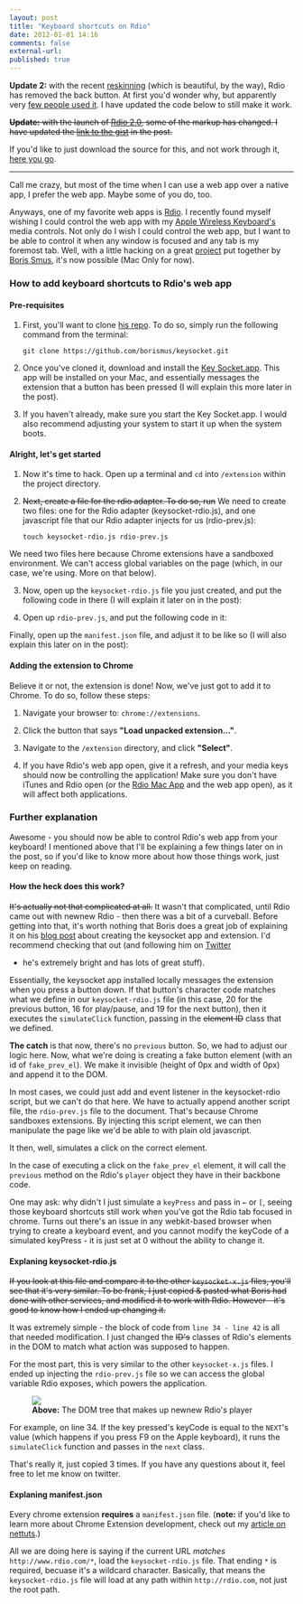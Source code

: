 ```yaml
---
layout: post
title: "Keyboard shortcuts on Rdio"
date: 2012-01-01 14:16
comments: false
external-url: 
published: true
---
```


<p class="update">
<strong>Update 2:</strong> with the recent <a href="http://blog.rdio.com/us/2012/06/introducing-a-brighter-lighter-rdio.html">reskinning</a> (which is beautiful, by the way), Rdio has removed the back button. At first you'd wonder why, but apparently very <a href="https://twitter.com/RdioHelp/status/220263759271301122">few people used it</a>. I have updated the code below to still make it work.
</p>

<p class="update">
<del><strong>Update:</strong> with the launch of <a href="http://blog.rdio.com/us/2012/03/introducing-new-rdio.html">Rdio 2.0</a>, some of the markup has changed. I have updated the <a href="https://gist.github.com/2067842">link to the gist</a> in the post.</del>
</p>


If you'd like to just download the source for this, and not work through
it, [here you go](http://cl.ly/3e022N1d1T0N0n2p1w2k).

---

Call me crazy, but most of the time when I can use a web app over a
native app, I prefer the web app. Maybe some of you do, too.

Anyways, one of my favorite web apps is [Rdio](http://rdio.com). I
recently found myself wishing I could control the web app with my [Apple
Wireless Keyboard's](http://www.apple.com/keyboard/) media controls. Not
only do I wish I could control the web app, but I want to be able to
control it when any window is focused and any tab is my foremost tab.
Well, with a little hacking on a great
[project](https://github.com/borismus/keysocket/) put together by [Boris
Smus](http://smus.com/), it's now possible (Mac Only for now).

### How to add keyboard shortcuts to Rdio's web app

#### Pre-requisites

1. First, you'll want to clone [his repo](https://github.com/borismus/keysocket/).
To do so, simply run the following command from the terminal:

    ```
    git clone https://github.com/borismus/keysocket.git
    ```

2. Once you've cloned it, download and install the [Key Socket.app](https://github.com/downloads/borismus/keysocket/KeySocket.zip).
This app will be installed on your Mac, and essentially messages the
extension that a button has been pressed (I will explain this more later
in the post).

3. If you haven't already, make sure you start the Key Socket.app. I
   would also recommend adjusting your system to start it up when the
system boots.

#### Alright, let's get started

1. Now it's time to hack. Open up a terminal and `cd` into `/extension`
within the project directory.

2. <del>Next, create a file for the rdio adapter. To do so, run</del> We
   need to create two files: one for the Rdio adapter (keysocket-rdio.js), and one javascript file that our Rdio adapter injects for us (rdio-prev.js):

    ```
    touch keysocket-rdio.js rdio-prev.js
    ```

We need two files here because Chrome extensions have a sandboxed
environment. We can't access global variables on the page (which, in our
case, we're using. More on that below).

3. Now, open up the `keysocket-rdio.js` file you just created, and put the following code
   in there (I will explain it later on in the post):

<script src="https://gist.github.com/2067842.js"> </script>

4. Open up `rdio-prev.js`, and put the following code in it:

<script src="https://gist.github.com/3049039.js"> </script>

Finally, open up the `manifest.json` file, and adjust it to be like
so (I will also explain this later on in the post):

<script src="https://gist.github.com/1548717.js"> </script>

#### Adding the extension to Chrome

Believe it or not, the extension is done! Now, we've just got to add it
to Chrome. To do so, follow these steps:

1. Navigate your browser to: `chrome://extensions`.

2. Click the button that says **"Load unpacked extension..."**.

3. Navigate to the `/extension` directory, and click **"Select"**.

4. If you have Rdio's web app open, give it a refresh, and your media keys should
   now be controlling the application! Make sure you don't have iTunes
and Rdio open (or the [Rdio Mac App](http://www.rdio.com/#/apps/mac/) and the web app open), as it will affect both applications.

### Further explanation

Awesome - you should now be able to control Rdio's web app from your keyboard!
I mentioned above that I'll be explaining a few things later on in the
post, so if you'd like to know more about how those things work, just
keep on reading.

#### How the heck does this work?

<del>It's actually not that complicated at all.</del> It wasn't that complicated, until Rdio came out with newnew Rdio - then there was a bit of a curveball. Before getting into that, it's worth nothing that Boris does a great job of
explaining it on his [blog post](http://smus.com/chrome-media-keys-revisited) about creating the keysocket app and
extension. I'd recommend checking that out (and following him on [Twitter](https://twitter.com/#!/borismus)
- he's extremely bright and has lots of great stuff).

Essentially, the keysocket app installed locally messages the extension
when you press a button down. If that button's character code matches
what we define in our `keysocket-rdio.js` file (in this case, 20 for the
previous button, 16 for play/pause, and 19 for the next button), then it
executes the `simulateClick` function, passing in the <del>element ID</del> class that we defined.

**The catch** is that now, there's no `previous` button. So, we had to
adjust our logic here. Now, what we're doing is creating a fake button
element (with an id of `fake_prev_el`). We make it invisible (height of
0px and width of 0px) and append it to the DOM.

In most cases, we could just add and event listener in the
keysocket-rdio script, but we can't do that here. We have to actually
append another script file, the `rdio-prev.js` file to the document.
That's because Chrome sandboxes extensions. By injecting this script
element, we can then manipulate the page like we'd be able to with plain
old javascript.

It then, well, simulates a click on the correct element.

In the case of executing a click on the `fake_prev_el` element, it will
call the `previous` method on the Rdio's `player` object they have in
their backbone code.

One may ask: why didn't I just simulate a `keyPress` and pass in
`←` or `[`, seeing those keyboard shortcuts still work when you've got
the Rdio tab focused in chrome. Turns out there's an issue in any
webkit-based browser when trying to create a keyboard event, and you
cannot modify the keyCode of a simulated keyPress - it is just set at 0
without the ability to change it.

#### Explaning keysocket-rdio.js

<del>If you look at this file and compare it to the other
`keysocket-x.js` files, you'll see that it's very similar. To be frank, I
just copied & pasted what Boris had done with other services, and modified it to work with
Rdio. However - it's good to know how I ended up changing it.

It was extremely simple - the block of code from `line 34 - line 42` is
all that needed modification. I just changed the <del>ID's</del> classes of Rdio's elements
in the DOM to match what action was supposed to happen.</del>

For the most part, this is very similar to the other `keysocket-x.js`
files. I ended up injecting the `rdio-prev.js` file so we can access the
global variable Rdio exposes, which powers the application.

<figure>
  <a href="http://f.cl.ly/items/0r2g3S38391b2r0c1T0z/Screen%20Shot%202012-07-04%20at%2012.25.30%20PM.png" target="_blank"><img src="http://f.cl.ly/items/1j3O3Y41391g2U3V2e2L/small.png"></a>
  <figcaption><strong>Above:</strong> The DOM tree that makes up newnew Rdio's player</figcaption>
</figure>


For example, on line 34. If the key pressed's keyCode is equal to the
`NEXT`'s value (which happens if you press F9 on the Apple keyboard), it
runs the `simulateClick` function and passes in the `next` class.

That's really it, just copied 3 times. If you have any questions about
it, feel free to let me know on twitter.

#### Explaning manifest.json

Every chrome extension **requires** a `manifest.json` file. (**note:**
if you'd like to learn more about Chrome Extension development, check
out my [article on nettuts](http://net.tutsplus.com/tutorials/javascript-ajax/how-i-made-the-domai-nr-chrome-extension/).)

All we are doing here is saying if the current URL *matches*
`http://www.rdio.com/*`, load the `keysocket-rdio.js` file. That ending
`*` is required, becuase it's a wildcard character. Basically, that
means the `keysocket-rdio.js` file will load at any path within
`http://rdio.com`, not just the root path.
